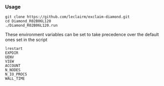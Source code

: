 ### Usage

``` shell
git clone https://github.com/leclairm/exclaim-diamond.git
cd Diamond_R02B06L120
./Diamond_R02B06L120.run
```

These environment variables can be set to take precedence over the default ones set in the script

``` shell
lrestart
EXPDIR
UENV
VIEW
ACCOUNT
N_NODES
N_IO_PROCS
WALL_TIME
```

